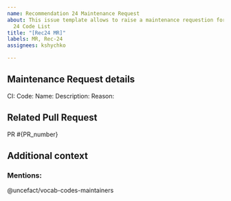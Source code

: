 ```yaml
---
name: Recommendation 24 Maintenance Request
about: This issue template allows to raise a maintenance requestion for Recommendation
  24 Code List
title: "[Rec24 MR]"
labels: MR, Rec-24
assignees: kshychko

---
```

## Maintenance Request details
<!-- Please describe the details of the maintenance request you are raising including the reason -->
CI:
Code: 
Name:
Description:
Reason:

## Related Pull Request
<!-- Add a reference to a corresponding Pull Request -->
PR #{PR_number}

## Additional context
<!-- Add any other context or screenshots about the feature request here -->

### Mentions:
<!--- Keep maintainers team mentioned and add more mentions if needed -->

@uncefact/vocab-codes-maintainers
